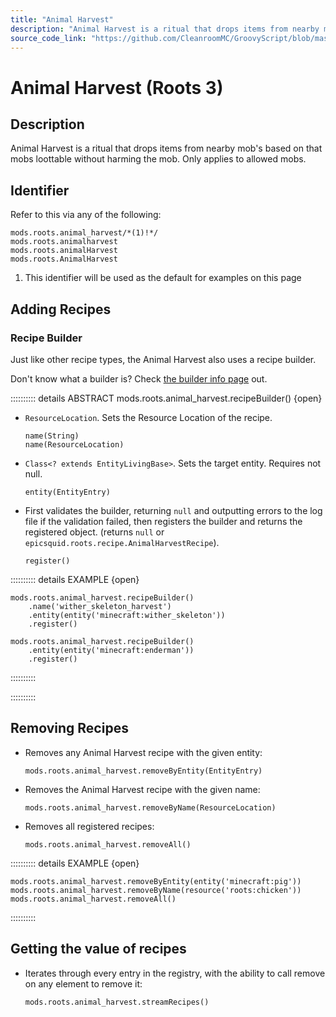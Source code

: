 ```yaml
---
title: "Animal Harvest"
description: "Animal Harvest is a ritual that drops items from nearby mob's based on that mobs loottable without harming the mob. Only applies to allowed mobs."
source_code_link: "https://github.com/CleanroomMC/GroovyScript/blob/master/src/main/java/com/cleanroommc/groovyscript/compat/mods/roots/AnimalHarvest.java"
---
```


# Animal Harvest (Roots 3)

## Description

Animal Harvest is a ritual that drops items from nearby mob's based on that mobs loottable without harming the mob. Only applies to allowed mobs.

## Identifier

Refer to this via any of the following:

```groovy:no-line-numbers {1}
mods.roots.animal_harvest/*(1)!*/
mods.roots.animalharvest
mods.roots.animalHarvest
mods.roots.AnimalHarvest
```

1. This identifier will be used as the default for examples on this page

## Adding Recipes

### Recipe Builder

Just like other recipe types, the Animal Harvest also uses a recipe builder.

Don't know what a builder is? Check [the builder info page](../../../groovy/builder.md) out.

:::::::::: details ABSTRACT mods.roots.animal_harvest.recipeBuilder() {open}
- `ResourceLocation`. Sets the Resource Location of the recipe.

    ```groovy:no-line-numbers
    name(String)
    name(ResourceLocation)
    ```

- `Class<? extends EntityLivingBase>`. Sets the target entity. Requires not null.

    ```groovy:no-line-numbers
    entity(EntityEntry)
    ```

- First validates the builder, returning `null` and outputting errors to the log file if the validation failed, then registers the builder and returns the registered object. (returns `null` or `epicsquid.roots.recipe.AnimalHarvestRecipe`).

    ```groovy:no-line-numbers
    register()
    ```

:::::::::: details EXAMPLE {open}
```groovy:no-line-numbers
mods.roots.animal_harvest.recipeBuilder()
    .name('wither_skeleton_harvest')
    .entity(entity('minecraft:wither_skeleton'))
    .register()

mods.roots.animal_harvest.recipeBuilder()
    .entity(entity('minecraft:enderman'))
    .register()
```

::::::::::

::::::::::

## Removing Recipes

- Removes any Animal Harvest recipe with the given entity:

    ```groovy:no-line-numbers
    mods.roots.animal_harvest.removeByEntity(EntityEntry)
    ```

- Removes the Animal Harvest recipe with the given name:

    ```groovy:no-line-numbers
    mods.roots.animal_harvest.removeByName(ResourceLocation)
    ```

- Removes all registered recipes:

    ```groovy:no-line-numbers
    mods.roots.animal_harvest.removeAll()
    ```

:::::::::: details EXAMPLE {open}
```groovy:no-line-numbers
mods.roots.animal_harvest.removeByEntity(entity('minecraft:pig'))
mods.roots.animal_harvest.removeByName(resource('roots:chicken'))
mods.roots.animal_harvest.removeAll()
```

::::::::::

## Getting the value of recipes

- Iterates through every entry in the registry, with the ability to call remove on any element to remove it:

    ```groovy:no-line-numbers
    mods.roots.animal_harvest.streamRecipes()
    ```
